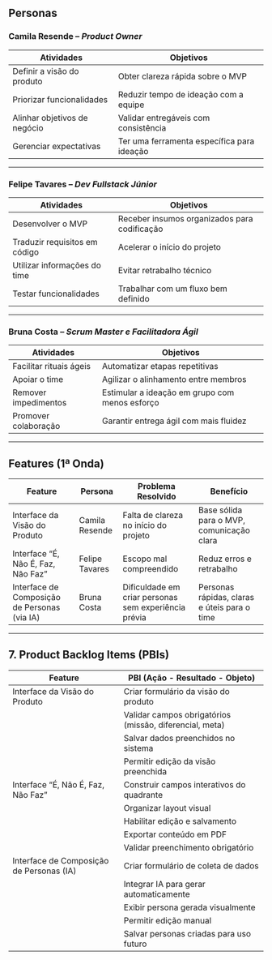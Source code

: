 ## Personas

### Camila Resende – *Product Owner*

| **Atividades**                     | **Objetivos**                                   |
|-----------------------------------|--------------------------------------------------|
| Definir a visão do produto        | Obter clareza rápida sobre o MVP                |
| Priorizar funcionalidades         | Reduzir tempo de ideação com a equipe           |
| Alinhar objetivos de negócio      | Validar entregáveis com consistência            |
| Gerenciar expectativas            | Ter uma ferramenta específica para ideação      |

---

### Felipe Tavares – *Dev Fullstack Júnior*

| **Atividades**                     | **Objetivos**                                   |
|-----------------------------------|--------------------------------------------------|
| Desenvolver o MVP                 | Receber insumos organizados para codificação     |
| Traduzir requisitos em código     | Acelerar o início do projeto                    |
| Utilizar informações do time      | Evitar retrabalho técnico                       |
| Testar funcionalidades            | Trabalhar com um fluxo bem definido             |

---

### Bruna Costa – *Scrum Master e Facilitadora Ágil*

| **Atividades**                     | **Objetivos**                                   |
|-----------------------------------|--------------------------------------------------|
| Facilitar rituais ágeis           | Automatizar etapas repetitivas                  |
| Apoiar o time                     | Agilizar o alinhamento entre membros            |
| Remover impedimentos              | Estimular a ideação em grupo com menos esforço  |
| Promover colaboração              | Garantir entrega ágil com mais fluidez          |

---

## Features (1ª Onda)

| **Feature**                                       | **Persona**        | **Problema Resolvido**                                         | **Benefício**                                                  |
|--------------------------------------------------|--------------------|----------------------------------------------------------------|----------------------------------------------------------------|
| Interface da Visão do Produto                    | Camila Resende     | Falta de clareza no início do projeto                          | Base sólida para o MVP, comunicação clara                      |
| Interface “É, Não É, Faz, Não Faz”               | Felipe Tavares     | Escopo mal compreendido                                        | Reduz erros e retrabalho                                       |
| Interface de Composição de Personas (via IA)     | Bruna Costa        | Dificuldade em criar personas sem experiência prévia           | Personas rápidas, claras e úteis para o time                   |

---

## 7. Product Backlog Items (PBIs)

| **Feature**                               | **PBI (Ação - Resultado - Objeto)**                                  |
|------------------------------------------|-----------------------------------------------------------------------|
| Interface da Visão do Produto            | Criar formulário da visão do produto                                  |
|                                          | Validar campos obrigatórios (missão, diferencial, meta)               |
|                                          | Salvar dados preenchidos no sistema                                   |
|                                          | Permitir edição da visão preenchida                                   |
| Interface “É, Não É, Faz, Não Faz”       | Construir campos interativos do quadrante                             |
|                                          | Organizar layout visual                                               |
|                                          | Habilitar edição e salvamento                                         |
|                                          | Exportar conteúdo em PDF                                              |
|                                          | Validar preenchimento obrigatório                                     |
| Interface de Composição de Personas (IA) | Criar formulário de coleta de dados                                   |
|                                          | Integrar IA para gerar automaticamente                                |
|                                          | Exibir persona gerada visualmente                                     |
|                                          | Permitir edição manual                                                |
|                                          | Salvar personas criadas para uso futuro                               |
